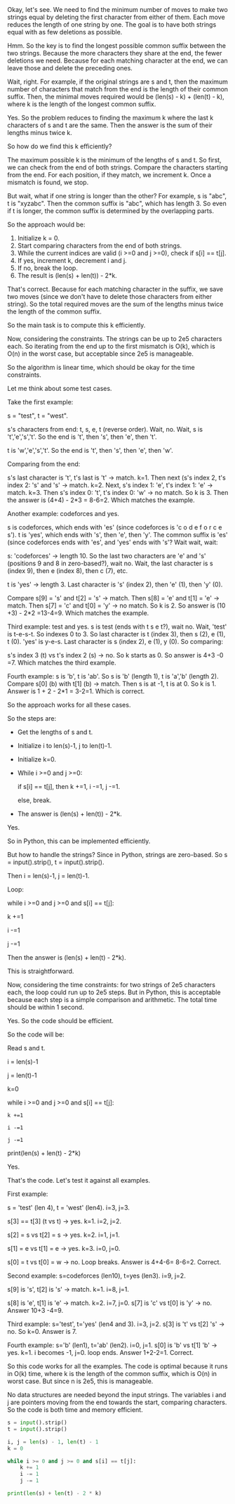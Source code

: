 <think>
Okay, let's see. We need to find the minimum number of moves to make two strings equal by deleting the first character from either of them. Each move reduces the length of one string by one. The goal is to have both strings equal with as few deletions as possible.

Hmm. So the key is to find the longest possible common suffix between the two strings. Because the more characters they share at the end, the fewer deletions we need. Because for each matching character at the end, we can leave those and delete the preceding ones.

Wait, right. For example, if the original strings are s and t, then the maximum number of characters that match from the end is the length of their common suffix. Then, the minimal moves required would be (len(s) - k) + (len(t) - k), where k is the length of the longest common suffix.

Yes. So the problem reduces to finding the maximum k where the last k characters of s and t are the same. Then the answer is the sum of their lengths minus twice k.

So how do we find this k efficiently?

The maximum possible k is the minimum of the lengths of s and t. So first, we can check from the end of both strings. Compare the characters starting from the end. For each position, if they match, we increment k. Once a mismatch is found, we stop.

But wait, what if one string is longer than the other? For example, s is "abc", t is "xyzabc". Then the common suffix is "abc", which has length 3. So even if t is longer, the common suffix is determined by the overlapping parts.

So the approach would be:

1. Initialize k = 0.
2. Start comparing characters from the end of both strings.
3. While the current indices are valid (i >=0 and j >=0), check if s[i] == t[j].
4. If yes, increment k, decrement i and j.
5. If no, break the loop.
6. The result is (len(s) + len(t)) - 2*k.

That's correct. Because for each matching character in the suffix, we save two moves (since we don't have to delete those characters from either string). So the total required moves are the sum of the lengths minus twice the length of the common suffix.

So the main task is to compute this k efficiently.

Now, considering the constraints. The strings can be up to 2e5 characters each. So iterating from the end up to the first mismatch is O(k), which is O(n) in the worst case, but acceptable since 2e5 is manageable.

So the algorithm is linear time, which should be okay for the time constraints.

Let me think about some test cases.

Take the first example:

s = "test", t = "west".

s's characters from end: t, s, e, t (reverse order). Wait, no. Wait, s is 't','e','s','t'. So the end is 't', then 's', then 'e', then 't'.

t is 'w','e','s','t'. So the end is 't', then 's', then 'e', then 'w'.

Comparing from the end:

s's last character is 't', t's last is 't' → match. k=1. Then next (s's index 2, t's index 2: 's' and 's' → match. k=2. Next, s's index 1: 'e', t's index 1: 'e' → match. k=3. Then s's index 0: 't', t's index 0: 'w' → no match. So k is 3. Then the answer is (4+4) - 2*3 = 8-6=2. Which matches the example.

Another example: codeforces and yes.

s is codeforces, which ends with 'es' (since codeforces is 'c o d e f o r c e s'). t is 'yes', which ends with 's', then 'e', then 'y'. The common suffix is 'es' (since codeforces ends with 'es', and 'yes' ends with 's'? Wait wait, wait:

s: 'codeforces' → length 10. So the last two characters are 'e' and 's' (positions 9 and 8 in zero-based?), wait no. Wait, the last character is s (index 9), then e (index 8), then c (7), etc.

t is 'yes' → length 3. Last character is 's' (index 2), then 'e' (1), then 'y' (0).

Compare s[9] = 's' and t[2] = 's' → match. Then s[8] = 'e' and t[1] = 'e' → match. Then s[7] = 'c' and t[0] = 'y' → no match. So k is 2. So answer is (10 +3) - 2*2 =13-4=9. Which matches the example.

Third example: test and yes. s is test (ends with t s e t?), wait no. Wait, 'test' is t-e-s-t. So indexes 0 to 3. So last character is t (index 3), then s (2), e (1), t (0). 'yes' is y-e-s. Last character is s (index 2), e (1), y (0). So comparing:

s's index 3 (t) vs t's index 2 (s) → no. So k starts as 0. So answer is 4+3 -0 =7. Which matches the third example.

Fourth example: s is 'b', t is 'ab'. So s is 'b' (length 1), t is 'a','b' (length 2). Compare s[0] (b) with t[1] (b) → match. Then s is at -1, t is at 0. So k is 1. Answer is 1 + 2 - 2*1 = 3-2=1. Which is correct.

So the approach works for all these cases.

So the steps are:

- Get the lengths of s and t.

- Initialize i to len(s)-1, j to len(t)-1.

- Initialize k=0.

- While i >=0 and j >=0:

   if s[i] == t[j], then k +=1, i -=1, j -=1.

   else, break.

- The answer is (len(s) + len(t)) - 2*k.

Yes.

So in Python, this can be implemented efficiently.

But how to handle the strings? Since in Python, strings are zero-based. So s = input().strip(), t = input().strip().

Then i = len(s)-1, j = len(t)-1.

Loop:

while i >=0 and j >=0 and s[i] == t[j]:

   k +=1

   i -=1

   j -=1

Then the answer is (len(s) + len(t) - 2*k).

This is straightforward.

Now, considering the time constraints: for two strings of 2e5 characters each, the loop could run up to 2e5 steps. But in Python, this is acceptable because each step is a simple comparison and arithmetic. The total time should be within 1 second.

Yes. So the code should be efficient.

So the code will be:

Read s and t.

i = len(s)-1

j = len(t)-1

k=0

while i >=0 and j >=0 and s[i] == t[j]:

    k +=1

    i -=1

    j -=1

print(len(s) + len(t) - 2*k)

Yes.

That's the code. Let's test it against all examples.

First example:

s = 'test' (len 4), t = 'west' (len4). i=3, j=3.

s[3] == t[3] (t vs t) → yes. k=1. i=2, j=2.

s[2] = s vs t[2] = s → yes. k=2. i=1, j=1.

s[1] = e vs t[1] = e → yes. k=3. i=0, j=0.

s[0] = t vs t[0] = w → no. Loop breaks. Answer is 4+4-6= 8-6=2. Correct.

Second example: s=codeforces (len10), t=yes (len3). i=9, j=2.

s[9] is 's', t[2] is 's' → match. k=1. i=8, j=1.

s[8] is 'e', t[1] is 'e' → match. k=2. i=7, j=0. s[7] is 'c' vs t[0] is 'y' → no. Answer 10+3 -4=9.

Third example: s='test', t='yes' (len4 and 3). i=3, j=2. s[3] is 't' vs t[2] 's' → no. So k=0. Answer is 7.

Fourth example: s='b' (len1), t='ab' (len2). i=0, j=1. s[0] is 'b' vs t[1] 'b' → yes. k=1. i becomes -1, j=0. loop ends. Answer 1+2-2=1. Correct.

So this code works for all the examples. The code is optimal because it runs in O(k) time, where k is the length of the common suffix, which is O(n) in worst case. But since n is 2e5, this is manageable.

No data structures are needed beyond the input strings. The variables i and j are pointers moving from the end towards the start, comparing characters. So the code is both time and memory efficient.
</think>

```python
s = input().strip()
t = input().strip()

i, j = len(s) - 1, len(t) - 1
k = 0

while i >= 0 and j >= 0 and s[i] == t[j]:
    k += 1
    i -= 1
    j -= 1

print(len(s) + len(t) - 2 * k)
```